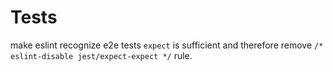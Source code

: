 # Tests

make eslint recognize e2e tests `expect` is sufficient and therefore remove `/* eslint-disable jest/expect-expect */` rule.
